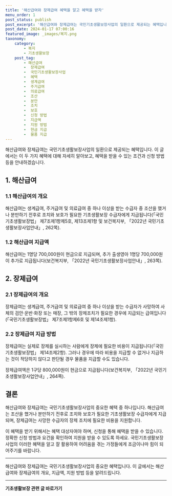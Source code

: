 ```yaml
---
title: '해산급여와 장제급여 혜택을 알고 혜택을 받자'
menu_order: 1
post_status: publish
post_excerpt: '해산급여와 장제급여는 국민기초생활보장사업의 일환으로 제공되는 혜택입니다. 이 글에서는 이 두 가지 혜택에 대해 자세히 알아보고, 혜택을 받을 수 있는 조건과 신청 방법 등을 안내하겠습니다.'
post_date: 2024-01-17 07:00:16
featured_image: _images/복지.png
taxonomy:
    category:
        - 복지
        - 기초생활보장
    post_tag:
        - 해산급여
        -  장제급여
        -  국민기초생활보장사업
        -  혜택
        -  생계급여
        -  주거급여
        -  의료급여
        -  조산
        -  분만
        -  조치
        -  보호
        -  신청 방법
        -  지급액
        -  지원 방법
        -  현금 지급
        -  물품 지급
---
```



해산급여와 장제급여는 국민기초생활보장사업의 일환으로 제공되는 혜택입니다. 이 글에서는 이 두 가지 혜택에 대해 자세히 알아보고, 혜택을 받을 수 있는 조건과 신청 방법 등을 안내하겠습니다.

## 1. 해산급여

### 1.1 해산급여의 개요

해산급여는 생계급여, 주거급여 및 의료급여 중 하나 이상을 받는 수급자 중 조산을 했거나 분만하기 전후로 조치와 보호가 필요한 기초생활보장 수급자에게 지급됩니다(「국민기초생활보장법」 제7조제1항제5호, 제13조제1항 및 보건복지부, 「2022년 국민기초생활보장사업안내」, 262쪽).

### 1.2 해산급여 지급액

해산급여는 1명당 700,000원이 현금으로 지급되며, 추가 출생영아 1명당 700,000원이 추가로 지급됩니다(보건복지부, 「2022년 국민기초생활보장사업안내」, 263쪽).

## 2. 장제급여

### 2.1 장제급여의 개요

장제급여는 생계급여, 주거급여 및 의료급여 중 하나 이상을 받는 수급자가 사망하여 사체의 검안·운반·화장 또는 매장, 그 밖의 장제조치가 필요한 경우에 지급되는 급여입니다(「국민기초생활보장법」 제7조제1항제6호 및 제14조제1항).

### 2.2 장제급여 지급 방법

장제급여는 실제로 장제를 실시하는 사람에게 장제에 필요한 비용이 지급됩니다(「국민기초생활보장법」 제14조제2항). 그러나 경우에 따라 비용을 지급할 수 없거나 지급하는 것이 적당하지 않다고 판단될 경우 물품을 지급할 수도 있습니다.

장제급여액은 1구당 800,000원이 현금으로 지급됩니다(보건복지부, 「2022년 국민기초생활보장사업안내」, 264쪽).

## 결론

해산급여와 장제급여는 국민기초생활보장사업의 중요한 혜택 중 하나입니다. 해산급여는 조산을 했거나 분만하기 전후로 조치와 보호가 필요한 기초생활보장 수급자에게 지급되며, 장제급여는 사망한 수급자의 장제 조치에 필요한 비용을 지원합니다.

이 혜택을 받기 위해서는 혜택 대상자여야 하며, 신청을 통해 혜택을 받을 수 있습니다. 정확한 신청 방법과 요건을 확인하여 지원을 받을 수 있도록 하세요. 국민기초생활보장사업의 이러한 혜택을 알고 잘 활용하여 어려움을 겪는 가정들에게 조금이나마 힘이 되어주기를 바랍니다.

---

해산급여와 장제급여는 국민기초생활보장사업의 중요한 혜택입니다. 이 글에서는 해산급여와 장제급여의 개요, 지급액, 지원 방법 등을 알려드립니다.

<!-- wp:separator -->
<hr class="wp-block-separator has-alpha-channel-opacity"/>
<!-- /wp:separator -->

<!-- wp:group {"backgroundColor":"base","layout":{"type":"constrained"}} -->
<div class="wp-block-group has-base-background-color has-background"><!-- wp:paragraph {"align":"center","fontSize":"medium"} -->
<p class="has-text-align-center has-large-font-size"><strong>기초생활보장 관련 글 바로가기</strong></p>
<!-- /wp:paragraph -->


<!-- wp:latest-posts
{"categories":[{"id":15506,"count":19,"description":"","link":"https://uknowlaw.com/category/%ea%b8%b0%ec%b4%88%ec%83%9d%ed%99%9c%eb%b3%b4%ec%9e%a5/","name":"기초생활보장","slug":"기초생활보장","taxonomy":"category","parent":0,"meta":[],"_links":{"self":[{"href":"https://uknowlaw.com/wp-json/wp/v2/categories/15506"}],"collection":[{"href":"https://uknowlaw.com/wp-json/wp/v2/categories"}],"about":[{"href":"https://uknowlaw.com/wp-json/wp/v2/taxonomies/category"}],"wp:post_type":[{"href":"https://uknowlaw.com/wp-json/wp/v2/posts?categories=15506"}],"curies":[{"name":"wp","href":"https://api.w.org/{rel}","templated":true}]}}],"postsToShow":100,"excerptLength":28,"postLayout":"grid","columns":2,"featuredImageAlign":"left","featuredImageSizeSlug":"large","fontSize":"small"} /--></div>
<!-- /wp:group -->